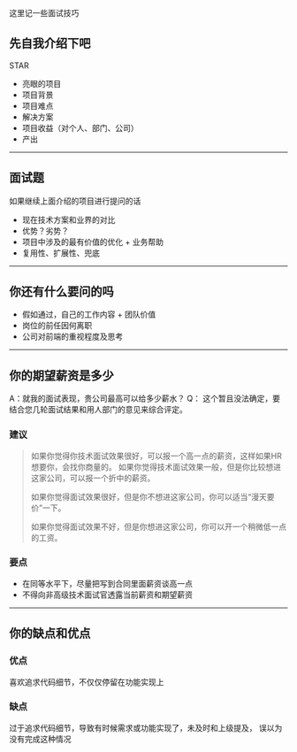 这里记一些面试技巧

## 先自我介绍下吧

STAR

- 亮眼的项目
- 项目背景
- 项目难点
- 解决方案
- 项目收益（对个人、部门、公司）
- 产出

---

## 面试题

如果继续上面介绍的项目进行提问的话

- 现在技术方案和业界的对比
- 优势？劣势？
- 项目中涉及的最有价值的优化 + 业务帮助
- 复用性、扩展性、兜底

---

## 你还有什么要问的吗

- 假如通过，自己的工作内容 + 团队价值
- 岗位的前任因何离职
- 公司对前端的重视程度及思考

---

## 你的期望薪资是多少

A：就我的面试表现，贵公司最高可以给多少薪水？
Q： 这个暂且没法确定，要结合您几轮面试结果和用人部门的意见来综合评定。

### 建议
>
> 如果你觉得你技术面试效果很好，可以报一个高一点的薪资，这样如果HR想要你，会找你商量的。
> 如果你觉得技术面试效果一般，但是你比较想进这家公司，可以报一个折中的薪资。
>
> 如果你觉得面试效果很好，但是你不想进这家公司，你可以适当“漫天要价”一下。
>
> 如果你觉得面试效果不好，但是你想进这家公司，你可以开一个稍微低一点的工资。

### 要点
- 在同等水平下，尽量把写到合同里面薪资谈高一点
- 不得向非高级技术面试官透露当前薪资和期望薪资

---

## 你的缺点和优点

### 优点
喜欢追求代码细节，不仅仅停留在功能实现上

### 缺点
过于追求代码细节，导致有时候需求或功能实现了，未及时和上级提及，
误以为没有完成这种情况


